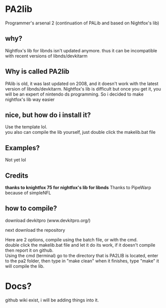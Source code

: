 # PA2lib
Programmer's arsenal 2 (continuation of PALib and based on Nightfox's lib)
<h2> why?</h2>
Nightfox's lib for libnds isn't updated anymore.
thus it can be incompatible with recent versions of libnds/devkitarm
  <h2> Why is called PA2lib </h2>
  PAlib is old, it was last updated on 2008, and it doesn't work with the latest version of
  libnds/devkitarm. Nightfox's lib is difficult but once you get it, you will be an expert of nintendo ds programming.
  So i decided to make nightfox's lib way easier
  
  <h2>nice, but how do i install it?</h2>
  Use the template lol. <br>
  you also can compile the lib yourself, just double click the makelib.bat file
<h2>Examples?</h2>
Not yet lol
<h2>Credits</h2>
<strong>thanks to knightfox 75 for nightfox's lib for libnds</strong>
Thanks to PipeWarp because of simpleNFL
<h2>how to compile? </h2>
download devkitpro (www.devkitpro.org/) </p>
next download the repository </p>
Here are 2 options, compile using the batch file, or with the cmd. <br>
double click the makelib.bat file and let it do its work, if it doesn't compile
then report it on github. <br>
Using the cmd (terminal) go to the directory that is PA2LIB is located, enter to the
pa2 folder, then type in "make clean" when it finishes, type "make" it will compile the lib.
<h1>Docs?</h1>
github wiki exist, i will be adding things into it.
